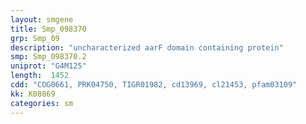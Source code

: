 ```yaml
---
layout: smgene
title: Smp_098370
grp: Smp_09
description: "uncharacterized aarF domain containing protein"
smp: Smp_098370.2
uniprot: "G4M125"
length:  1452
cdd: "COG0661, PRK04750, TIGR01982, cd13969, cl21453, pfam03109"
kk: K08869
categories: sm
---
```

